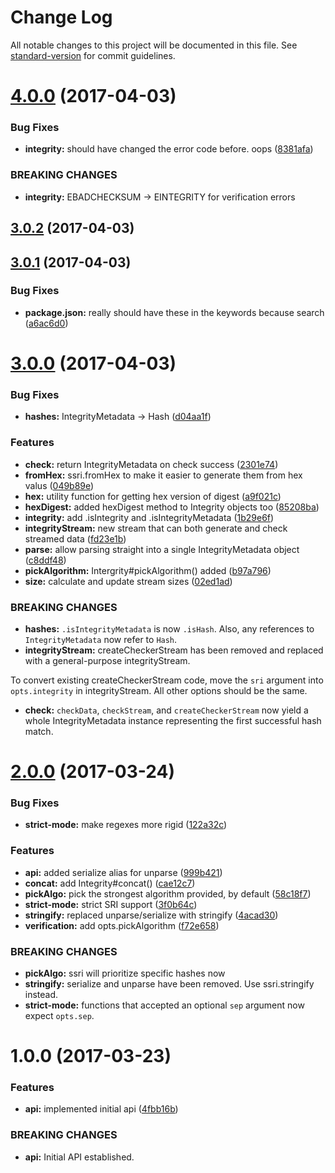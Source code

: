 # Change Log

All notable changes to this project will be documented in this file. See [standard-version](https://github.com/conventional-changelog/standard-version) for commit guidelines.

<a name="4.0.0"></a>
# [4.0.0](https://github.com/zkat/ssri/compare/v3.0.2...v4.0.0) (2017-04-03)


### Bug Fixes

* **integrity:** should have changed the error code before. oops ([8381afa](https://github.com/zkat/ssri/commit/8381afa))


### BREAKING CHANGES

* **integrity:** EBADCHECKSUM -> EINTEGRITY for verification errors



<a name="3.0.2"></a>
## [3.0.2](https://github.com/zkat/ssri/compare/v3.0.1...v3.0.2) (2017-04-03)



<a name="3.0.1"></a>
## [3.0.1](https://github.com/zkat/ssri/compare/v3.0.0...v3.0.1) (2017-04-03)


### Bug Fixes

* **package.json:** really should have these in the keywords because search ([a6ac6d0](https://github.com/zkat/ssri/commit/a6ac6d0))



<a name="3.0.0"></a>
# [3.0.0](https://github.com/zkat/ssri/compare/v2.0.0...v3.0.0) (2017-04-03)


### Bug Fixes

* **hashes:** IntegrityMetadata -> Hash ([d04aa1f](https://github.com/zkat/ssri/commit/d04aa1f))


### Features

* **check:** return IntegrityMetadata on check success ([2301e74](https://github.com/zkat/ssri/commit/2301e74))
* **fromHex:** ssri.fromHex to make it easier to generate them from hex valus ([049b89e](https://github.com/zkat/ssri/commit/049b89e))
* **hex:** utility function for getting hex version of digest ([a9f021c](https://github.com/zkat/ssri/commit/a9f021c))
* **hexDigest:** added hexDigest method to Integrity objects too ([85208ba](https://github.com/zkat/ssri/commit/85208ba))
* **integrity:** add .isIntegrity and .isIntegrityMetadata ([1b29e6f](https://github.com/zkat/ssri/commit/1b29e6f))
* **integrityStream:** new stream that can both generate and check streamed data ([fd23e1b](https://github.com/zkat/ssri/commit/fd23e1b))
* **parse:** allow parsing straight into a single IntegrityMetadata object ([c8ddf48](https://github.com/zkat/ssri/commit/c8ddf48))
* **pickAlgorithm:** Intergrity#pickAlgorithm() added ([b97a796](https://github.com/zkat/ssri/commit/b97a796))
* **size:** calculate and update stream sizes ([02ed1ad](https://github.com/zkat/ssri/commit/02ed1ad))


### BREAKING CHANGES

* **hashes:** `.isIntegrityMetadata` is now `.isHash`. Also, any references to `IntegrityMetadata` now refer to `Hash`.
* **integrityStream:** createCheckerStream has been removed and replaced with a general-purpose integrityStream.

To convert existing createCheckerStream code, move the `sri` argument into `opts.integrity` in integrityStream. All other options should be the same.
* **check:** `checkData`, `checkStream`, and `createCheckerStream` now yield a whole IntegrityMetadata instance representing the first successful hash match.



<a name="2.0.0"></a>
# [2.0.0](https://github.com/zkat/ssri/compare/v1.0.0...v2.0.0) (2017-03-24)


### Bug Fixes

* **strict-mode:** make regexes more rigid ([122a32c](https://github.com/zkat/ssri/commit/122a32c))


### Features

* **api:** added serialize alias for unparse ([999b421](https://github.com/zkat/ssri/commit/999b421))
* **concat:** add Integrity#concat() ([cae12c7](https://github.com/zkat/ssri/commit/cae12c7))
* **pickAlgo:** pick the strongest algorithm provided, by default ([58c18f7](https://github.com/zkat/ssri/commit/58c18f7))
* **strict-mode:** strict SRI support ([3f0b64c](https://github.com/zkat/ssri/commit/3f0b64c))
* **stringify:** replaced unparse/serialize with stringify ([4acad30](https://github.com/zkat/ssri/commit/4acad30))
* **verification:** add opts.pickAlgorithm ([f72e658](https://github.com/zkat/ssri/commit/f72e658))


### BREAKING CHANGES

* **pickAlgo:** ssri will prioritize specific hashes now
* **stringify:** serialize and unparse have been removed. Use ssri.stringify instead.
* **strict-mode:** functions that accepted an optional `sep` argument now expect `opts.sep`.



<a name="1.0.0"></a>
# 1.0.0 (2017-03-23)


### Features

* **api:** implemented initial api ([4fbb16b](https://github.com/zkat/ssri/commit/4fbb16b))


### BREAKING CHANGES

* **api:** Initial API established.
